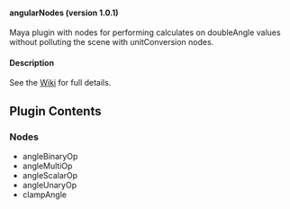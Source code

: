 #### angularNodes (version 1.0.1)
Maya plugin with nodes for performing calculates on doubleAngle values without polluting the scene with unitConversion nodes.

#### Description
See the [Wiki](https://github.com/yantor3d/angularNodes/wiki) for full details.

## Plugin Contents
### Nodes
- angleBinaryOp
- angleMultiOp
- angleScalarOp
- angleUnaryOp
- clampAngle
